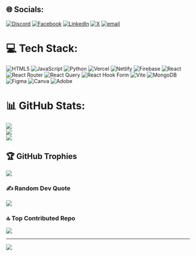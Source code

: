 
## 🌐 Socials:
[![Discord](https://img.shields.io/badge/Discord-%237289DA.svg?logo=discord&logoColor=white)](https://discord.gg/kamrulhasan_46392) [![Facebook](https://img.shields.io/badge/Facebook-%231877F2.svg?logo=Facebook&logoColor=white)]( https://www.facebook.com/profile.php?id=100088101997971 ) [![LinkedIn](https://img.shields.io/badge/LinkedIn-%230077B5.svg?logo=linkedin&logoColor=white)](https://www.linkedin.com/in/kamrul-hasan-aa77812b5/) [![X](https://img.shields.io/badge/X-black.svg?logo=X&logoColor=white)](https://x.com/@KamrulHasa33772) [![email](https://img.shields.io/badge/Email-D14836?logo=gmail&logoColor=white)](mailto:lnahar958@gmail.com) 

# 💻 Tech Stack:
![HTML5](https://img.shields.io/badge/html5-%23E34F26.svg?style=for-the-badge&logo=html5&logoColor=white) ![JavaScript](https://img.shields.io/badge/javascript-%23323330.svg?style=for-the-badge&logo=javascript&logoColor=%23F7DF1E) ![Python](https://img.shields.io/badge/python-3670A0?style=for-the-badge&logo=python&logoColor=ffdd54) ![Vercel](https://img.shields.io/badge/vercel-%23000000.svg?style=for-the-badge&logo=vercel&logoColor=white) ![Netlify](https://img.shields.io/badge/netlify-%23000000.svg?style=for-the-badge&logo=netlify&logoColor=#00C7B7) ![Firebase](https://img.shields.io/badge/firebase-%23039BE5.svg?style=for-the-badge&logo=firebase) ![React](https://img.shields.io/badge/react-%2320232a.svg?style=for-the-badge&logo=react&logoColor=%2361DAFB) ![React Router](https://img.shields.io/badge/React_Router-CA4245?style=for-the-badge&logo=react-router&logoColor=white) ![React Query](https://img.shields.io/badge/-React%20Query-FF4154?style=for-the-badge&logo=react%20query&logoColor=white) ![React Hook Form](https://img.shields.io/badge/React%20Hook%20Form-%23EC5990.svg?style=for-the-badge&logo=reacthookform&logoColor=white) ![Vite](https://img.shields.io/badge/vite-%23646CFF.svg?style=for-the-badge&logo=vite&logoColor=white) ![MongoDB](https://img.shields.io/badge/MongoDB-%234ea94b.svg?style=for-the-badge&logo=mongodb&logoColor=white) ![Figma](https://img.shields.io/badge/figma-%23F24E1E.svg?style=for-the-badge&logo=figma&logoColor=white) ![Canva](https://img.shields.io/badge/Canva-%2300C4CC.svg?style=for-the-badge&logo=Canva&logoColor=white) ![Adobe](https://img.shields.io/badge/adobe-%23FF0000.svg?style=for-the-badge&logo=adobe&logoColor=white)
# 📊 GitHub Stats:
![](https://github-readme-stats.vercel.app/api?username=Kamrul-Hasan-Rimon&theme=dark&hide_border=false&include_all_commits=true&count_private=false)<br/>
![](https://nirzak-streak-stats.vercel.app/?user=Kamrul-Hasan-Rimon&theme=dark&hide_border=false)<br/>
![](https://github-readme-stats.vercel.app/api/top-langs/?username=Kamrul-Hasan-Rimon&theme=dark&hide_border=false&include_all_commits=true&count_private=false&layout=compact)

## 🏆 GitHub Trophies
![](https://github-profile-trophy.vercel.app/?username=Kamrul-Hasan-Rimon&theme=radical&no-frame=false&no-bg=true&margin-w=4)

### ✍️ Random Dev Quote
![](https://quotes-github-readme.vercel.app/api?type=horizontal&theme=radical)

### 🔝 Top Contributed Repo
![](https://github-contributor-stats.vercel.app/api?username=Kamrul-Hasan-Rimon&limit=5&theme=dark&combine_all_yearly_contributions=true)

---
[![](https://visitcount.itsvg.in/api?id=Kamrul-Hasan-Rimon&icon=0&color=0)](https://visitcount.itsvg.in)

<!-- Proudly created with GPRM ( https://gprm.itsvg.in ) -->
